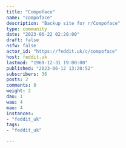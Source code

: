 ```yaml
---
title: "Compoface" 
name: "compoface"
description: "Backup site for r/Compoface"
type: community
date: "2023-06-22 02:20:00"
draft: false
nsfw: false
actor_id: "https://feddit.uk/c/compoface"
host: feddit.uk
lastmod: "1969-12-31 19:00:00"
published: "2023-06-12 13:20:52"
subscribers: 36
posts: 2
comments: 8
weight: 2
dau: 1
wau: 4
mau: 4
instances:
- "feddit_uk"
tags: 
- "feddit_uk"

---
```

